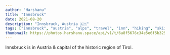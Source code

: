 ```yaml
---
author: "Harshanu"
title: "Innsbruck"
date: 2021-08-20
description: "Innsbruck, Austria 🇦🇹"
tags: ["innsbruck", "austria", "alps", "travel", "inn", "hiking", "skiing"]
thumbnail: https://photos.harshanu.space/api/v1/t/6a8f5676c34e5e6f5b325bc2e54540ecbfb56371/eb67a984/fit_2048
---
```


Innsbruck is in Austria & capital of the historic region of Tirol.
